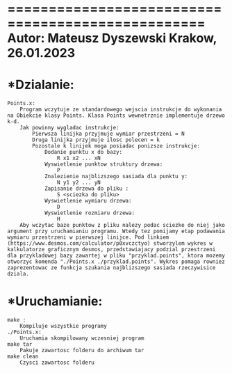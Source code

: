 ==================================================
Autor: Mateusz Dyszewski        Krakow, 26.01.2023
==================================================

*Dzialanie:
===========
    Points.x:
        Program wczytuje ze standardowego wejscia instrukcje do wykonania na Obiekcie klasy Points. Klasa Points wewnetrznie implementuje drzewo k-d.
        Jak powinny wygladac instrukcje:
            Pierwsza linijka przyjmuje wymiar przestrzeni = N
            Druga linijka przyjmuje ilosc polecen = k
            Pozostale k linijek moga posiadac ponizsze instrukcje:
                Dodanie punktu x do bazy:
                    R x1 x2 ... xN
                Wyswietlenie punktow struktury drzewa:
                    P
                Znalezienie najblizszego sasiada dla punktu y:
                    N y1 y2 ... yN
                Zapisanie drzewa do pliku :
                    S <sciezka do pliku>
                Wyswietlenie wymiaru drzewa:
                    D
                Wyswietlenie rozmiaru drzewa:
                    H
        Aby wczytac baze punktow z pliku nalezy podac sciezke do niej jako argument przy uruchamianiu programu. Wtedy tez pomijamy etap podawania wymiaru przestrzeni w pierwszej linijce. Pod linkiem (https://www.desmos.com/calculator/p0xvczctyo) stworzylem wykres w kalkulatorze graficznym desmos, przedstawiajacy podzial przestrzeni dla przykladowej bazy zawartej w pliku "przyklad.points", ktora mozemy otworzyc komenda "./Points.x ./przyklad.points". Wykres pomaga rowniez zaprezentowac ze funkcja szukania najblizszego sasiada rzeczywisice dziala.

*Uruchamianie:
===============
    make : 
        Kompiluje wszystkie programy
    ./Points.x:
        Uruchamia skompilowany wczesniej program
    make tar
        Pakuje zawartosc folderu do archiwum tar
    make clean
        Czysci zawartosc folderu